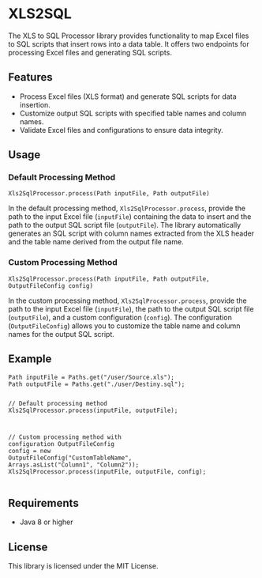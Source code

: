 <!DOCTYPE html>
<html lang="en">
<body>
<div class="markdown prose w-full break-words dark:prose-invert light">
  <h1>XLS2SQL</h1>
  <p>The XLS to SQL Processor library provides functionality to map Excel files to SQL scripts that insert rows into a
    data table. It offers two endpoints for processing Excel files and generating SQL scripts.</p>
  <h2>Features</h2>
  <ul>
    <li>Process Excel files (XLS format) and generate SQL scripts for data insertion.</li>
    <li>Customize output SQL scripts with specified table names and column names.</li>
    <li>Validate Excel files and configurations to ensure data integrity.</li>
  </ul>
  <h2>Usage</h2>
  <h3>Default Processing Method</h3>
  <pre><div class="dark bg-gray-950 rounded-md border-[0.5px] border-token-border-medium"><div
      class="flex items-center relative text-token-text-secondary bg-token-main-surface-secondary px-4 py-2 text-xs font-sans justify-between rounded-t-md"><div
      class="flex items-center"><span class="" data-state="closed"></span></div></div><div class="p-4 overflow-y-auto"><code
      class="!whitespace-pre hljs language-java">Xls2SqlProcessor.process(Path inputFile, Path outputFile)
</code></div></div></pre>
  <p>In the default processing method, <code>Xls2SqlProcessor.process</code>, provide the path to the input Excel file (<code>inputFile</code>)
    containing the data to insert and the path to the output SQL script file (<code>outputFile</code>). The library
    automatically generates an SQL script with column names extracted from the XLS header and the table name derived
    from the output file name.</p>
  <h3>Custom Processing Method</h3>
  <pre><div class="dark bg-gray-950 rounded-md border-[0.5px] border-token-border-medium"><div
      class="flex items-center relative text-token-text-secondary bg-token-main-surface-secondary px-4 py-2 text-xs font-sans justify-between rounded-t-md"><div
      class="flex items-center"><span class="" data-state="closed"></span></div></div><div class="p-4 overflow-y-auto"><code
      class="!whitespace-pre hljs language-java">Xls2SqlProcessor.process(Path inputFile, Path outputFile, OutputFileConfig config)
</code></div></div></pre>
  <p>In the custom processing method, <code>Xls2SqlProcessor.process</code>, provide the path to the input Excel file
    (<code>inputFile</code>), the path to the output SQL script file (<code>outputFile</code>), and a custom
    configuration (<code>config</code>). The configuration (<code>OutputFileConfig</code>) allows you to customize the
    table name and column names for the output SQL script.</p>
  <h2>Example</h2>
  <pre><div class="dark bg-gray-950 rounded-md border-[0.5px] border-token-border-medium"><div
      class="flex items-center relative text-token-text-secondary bg-token-main-surface-secondary px-4 py-2 text-xs font-sans justify-between rounded-t-md"><div
      class="flex items-center"><span class="" data-state="closed"></span></div></div><div class="p-4 overflow-y-auto"><code
      class="!whitespace-pre hljs language-java"><span class="hljs-type">Path</span> <span class="hljs-variable">inputFile</span> <span
      class="hljs-operator">=</span> Paths.get(<span class="hljs-string">"/user/Source.xls"</span>);
<span class="hljs-type">Path</span> <span class="hljs-variable">outputFile</span> <span class="hljs-operator">=</span> Paths.get(<span
        class="hljs-string">"./user/Destiny.sql"</span>);

<span class="hljs-comment">// Default processing method</span>
Xls2SqlProcessor.process(inputFile, outputFile);

<span class="hljs-comment">// Custom processing method with configuration</span>
<span class="hljs-type">OutputFileConfig</span> <span class="hljs-variable">config</span> <span
        class="hljs-operator">=</span> <span class="hljs-keyword">new</span> <span class="hljs-title class_">OutputFileConfig</span>(<span
        class="hljs-string">"CustomTableName"</span>, Arrays.asList(<span class="hljs-string">"Column1"</span>, <span
        class="hljs-string">"Column2"</span>));
Xls2SqlProcessor.process(inputFile, outputFile, config);
</code></div></div></pre>
  <h2>Requirements</h2>
  <ul>
    <li>Java 8 or higher</li>
  </ul>
  <h2>License</h2>
  <p>This library is licensed under the MIT License.</p>
</div>
</body>
</html>
